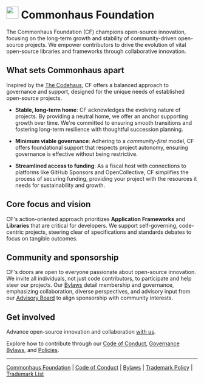 # <img src="https://www.commonhaus.org/images/CF_icon_default.svg" alt="" width="32" height="32"> Commonhaus Foundation

The Commonhaus Foundation (CF) champions open-source innovation, focusing on the long-term growth and stability of  community-driven open-source projects.
We empower contributors to drive the evolution of vital open-source libraries and frameworks through collaborative innovation.

## What sets Commonhaus apart

Inspired by the [The Codehaus][codehaus], CF offers a balanced approach to governance and support, designed for the unique needs of established open-source projects.

- **Stable, long-term home**: CF acknowledges the evolving nature of projects. By providing a neutral home, we offer an anchor supporting growth over time. We're committed to ensuring smooth transitions and fostering long-term resilience with thoughtful succession planning.

- **Minimum viable governance**: Adhering to a *community-first* model, CF offers foundational support that respects project autonomy, ensuring governance is effective without being restrictive.

- **Streamlined access to funding**: As a fiscal host with connections to platforms like GitHub Sponsors and OpenCollective, CF simplifies the process of securing funding, providing your project with the resources it needs for sustainability and growth.

## Core focus and vision

CF's action-oriented approach prioritizes **Application Frameworks** and **Libraries** that are critical for developers. We support self-governing, code-centric projects, steering clear of specifications and standards debates to focus on tangible outcomes.

## Community and sponsorship

CF's doors are open to everyone passionate about open-source innovation. We invite all individuals, not just code contributors, to participate and help steer our projects. Our [Bylaws][] detail membership and governance, emphasizing collaboration, diverse perspectives, and advisory input from our [Advisory Board][cfab] to align sponsorship with community interests.

## Get involved

Advance open-source innovation and collaboration [with us][community].

Explore how to contribute through our [Code of Conduct](CODE_OF_CONDUCT.md), [Governance Bylaws][Bylaws], and [Policies][].

[codehaus]: https://www.infoworld.com/article/2892227/codehaus-the-once-great-house-of-code-has-fallen.html
[Bylaws]: bylaws/0-preface.md
[cfab]: bylaws/4-cf-advisory-board.md
[Policies]: policies/README.md
[community]: COMMUNICATION.md

---

[Commonhaus Foundation](https://www.commonhaus.org) |
[Code of Conduct](https://www.commonhaus.org/policies/code-of-conduct/) |
[Bylaws](https://www.commonhaus.org/bylaws/) |
[Trademark Policy](https://www.commonhaus.org/policies/trademark-policy/) |
[Trademark List](https://www.commonhaus.org/trademarks/)
